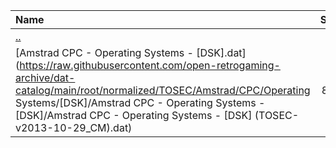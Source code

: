 |Name|Size|
|:---|---:|
|[..](../index.html)|DIR|
|[Amstrad CPC - Operating Systems - [DSK].dat](https://raw.githubusercontent.com/open-retrogaming-archive/dat-catalog/main/root/normalized/TOSEC/Amstrad/CPC/Operating Systems/[DSK]/Amstrad CPC - Operating Systems - [DSK]/Amstrad CPC - Operating Systems - [DSK] (TOSEC-v2013-10-29_CM).dat)|860|
